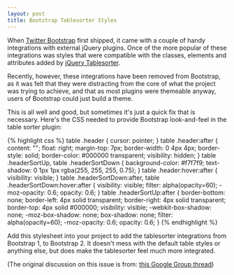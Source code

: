 ```yaml
---
layout: post
title: Bootstrap Tablesorter Styles
---
```


When [Twitter Bootstrap](http://twitter.github.com/bootstrap) first shipped, it came with a couple of handy integrations with external jQuery plugins. Once of the more popular of these integrations was styles that were compatible with the classes, elements and attributes added by [jQuery Tablesorter](http://tablesorter.com/docs/).

Recently, however, these integrations have been removed from Bootstrap, as it was felt that they were distracting from the core of what the project was trying to achieve, and that as most plugins were themeable anyway, users of Bootstrap could just build a theme.

This is all well and good, but sometimes it's just a quick fix that is necessary. Here's the CSS needed to provide Bootstrap look-and-feel in the table sorter plugin:

{% highlight css %}
table .header {
	cursor: pointer;
}
table .header:after {
  content: "";
  float: right;
  margin-top: 7px;
  border-width: 0 4px 4px;
  border-style: solid;
  border-color: #000000 transparent;
  visibility: hidden;
}
table .headerSortUp, table .headerSortDown {
  background-color: #f7f7f9;
  text-shadow: 0 1px 1px rgba(255, 255, 255, 0.75);
}
table .header:hover:after {
  visibility: visible;
}
table .headerSortDown:after, table .headerSortDown:hover:after {
  visibility: visible;
  filter: alpha(opacity=60);
  -moz-opacity: 0.6;
  opacity: 0.6;
}
table .headerSortUp:after {
  border-bottom: none;
  border-left: 4px solid transparent;
  border-right: 4px solid transparent;
  border-top: 4px solid #000000;
  visibility: visible;
  -webkit-box-shadow: none;
  -moz-box-shadow: none;
  box-shadow: none;
  filter: alpha(opacity=60);
  -moz-opacity: 0.6;
  opacity: 0.6;
}
{% endhighlight %}

Add this stylesheet into your project to add the tablesorter integrations from Bootstrap 1, to Bootstrap 2. It doesn't mess with the default table styles or anything else, but does make the tablesorter feel much more integrated.

(The original discussion on this issue is from: [this Google Group thread](https://groups.google.com/forum/?fromgroups#!topic/twitter-bootstrap/NP8gnUEeUrY))